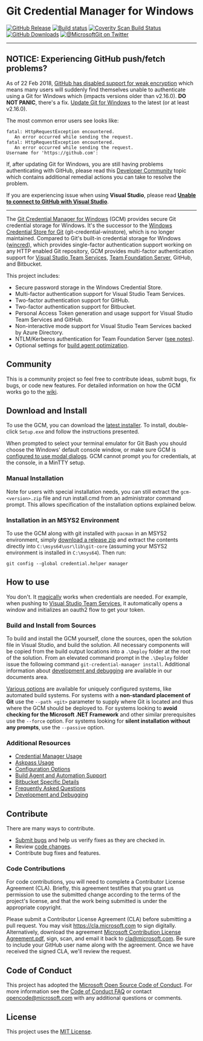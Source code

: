 # Git Credential Manager for Windows 
[![GitHub Release](https://img.shields.io/github/release/microsoft/git-credential-manager-for-windows.svg?style=flat-square)](https://github.com/Microsoft/Git-Credential-Manager-for-Windows/releases)
[![Build status](https://img.shields.io/appveyor/ci/whoisj/git-credential-manager-for-windows.svg?style=flat-square)](https://ci.appveyor.com/project/whoisj/git-credential-manager-for-windows/branch/master)
[![Coverity Scan Build Status](https://img.shields.io/coverity/scan/11371.svg?style=flat-square)](https://scan.coverity.com/projects/git-credential-manager-for-windows)
[![GitHub Downloads](https://img.shields.io/github/downloads/Microsoft/Git-Credential-Manager-for-Windows/total.svg?style=flat-square)](https://github.com/Microsoft/Git-Credential-Manager-for-Windows/releases)
[![@MicrosoftGit on Twitter](https://img.shields.io/twitter/follow/microsoftgit.svg?style=social&label=Follow%20%40microsoftgit)](https://twitter.com/microsoftgit)

* * *

## NOTICE: Experiencing GitHub push/fetch problems?

As of 22 Feb 2018, [GitHub has disabled support for weak encryption](https://githubengineering.com/crypto-deprecation-notice/) which means many users will suddenly find themselves unable to authenticate using a Git for Windows which (impacts versions older than v2.16.0). **DO NOT PANIC**, there's a fix. [Update Git for Windows](https://github.com/git-for-windows/git/releases) to the latest (or at least v2.16.0).

The most common error users see looks like:

```text
fatal: HttpRequestException encountered.
   An error occurred while sending the request.
fatal: HttpRequestException encountered.
   An error occurred while sending the request.
Username for 'https://github.com':
```

If, after updating Git for Windows, you are still having problems authenticating with GitHub, please read this [Developer Community](https://developercommunity.visualstudio.com/content/problem/201457/unable-to-connect-to-github-due-to-tls-12-only-cha.html) topic which contains additional remedial actions you can take to resolve the problem.

If you are experiencing issue when using **Visual Studio**, please read **[Unable to connect to GitHub with Visual Studio](https://developercommunity.visualstudio.com/content/problem/201457/unable-to-connect-to-github-due-to-tls-12-only-cha.html)**.

* * *

The [Git Credential Manager for Windows](https://github.com/Microsoft/Git-Credential-Manager-for-Windows) (GCM) provides secure Git credential storage for Windows. It's the successor to the [Windows Credential Store for Git](https://gitcredentialstore.codeplex.com/) (git-credential-winstore), which is no longer maintained. Compared to Git's built-in credential storage for Windows ([wincred](https://git-scm.com/book/en/v2/Git-Tools-Credential-Storage)), which provides single-factor authentication support working on any HTTP enabled Git repository, GCM provides multi-factor authentication support for [Visual Studio Team Services](https://www.visualstudio.com/), [Team Foundation Server](Docs/Faq.md#q-i-thought-microsoft-was-maintaining-this-why-does-the-gcm-not-work-as-expected-with-tfs), GitHub, and Bitbucket.

This project includes:

* Secure password storage in the Windows Credential Store.
* Multi-factor authentication support for Visual Studio Team Services.
* Two-factor authentication support for GitHub.
* Two-factor authentication support for Bitbucket.
* Personal Access Token generation and usage support for Visual Studio Team Services and GitHub.
* Non-interactive mode support for Visual Studio Team Services backed by Azure Directory.
* NTLM/Kerberos authentication for Team Foundation Server ([see notes](Docs/Faq.md#q-i-thought-microsoft-was-maintaining-this-why-does-the-gcm-not-work-as-expected-with-tfs)).
* Optional settings for [build agent optimization](Docs/Automation.md).

## Community

This is a community project so feel free to contribute ideas, submit bugs, fix bugs, or code new features. For detailed information on how the GCM works go to the [wiki](https://github.com/Microsoft/Git-Credential-Manager-for-Windows/wiki/How-the-Git-Credential-Managers-works).

## Download and Install

To use the GCM, you can download the [latest installer](https://github.com/Microsoft/Git-Credential-Manager-for-Windows/releases/latest). To install, double-click `Setup.exe` and follow the instructions presented.

When prompted to select your terminal emulator for Git Bash you should choose the Windows' default console window, or make sure GCM is [configured to use modal dialogs](Docs/Configuration.md#modalprompt). GCM cannot prompt you for credentials, at the console, in a MinTTY setup.

### Manual Installation

Note for users with special installation needs, you can still extract the `gcm-<version>.zip` file and run install.cmd from an administrator command prompt. This allows specification of the installation options explained below.

### Installation in an MSYS2 Environment

To use the GCM along with git installed with `pacman` in an MSYS2 environment, simply [download a release zip](https://github.com/Microsoft/Git-Credential-Manager-for-Windows/releases) and extract the contents directly into `C:\msys64\usr\lib\git-core` (assuming your MSYS2 environment is installed in `C:\msys64`). Then run:

```shell
git config --global credential.helper manager
```

## How to use

You don't. It [magically](https://github.com/Microsoft/Git-Credential-Manager-for-Windows/issues/31) works when credentials are needed. For example, when pushing to [Visual Studio Team Services](https://www.visualstudio.com), it automatically opens a window and initializes an oauth2 flow to get your token.

### Build and Install from Sources

To build and install the GCM yourself, clone the sources, open the solution file in Visual Studio, and build the solution. All necessary components will be copied from the build output locations into a `.\Deploy` folder at the root of the solution. From an elevated command prompt in the `.\Deploy` folder issue the following command `git-credential-manager install`. Additional information about [development and debugging](Docs/Development.md) are available in our documents area.

[Various options](Docs/Configuration.md) are available for uniquely configured systems, like automated build systems. For systems with a **non-standard placement of Git** use the `--path <git>` parameter to supply where Git is located and thus where the GCM should be deployed to. For systems looking to **avoid checking for the Microsoft .NET Framework** and other similar prerequisites use the `--force` option. For systems looking for **silent installation without any prompts**, use the `--passive` option.

### Additional Resources

* [Credential Manager Usage](Docs/CredentialManager.md)
* [Askpass Usage](Docs/Askpass.md)
* [Configuration Options](Docs/Configuration.md)
* [Build Agent and Automation Support](Docs/Automation.md)
* [Bitbucket Specific Details](Docs/Bitbucket.md)
* [Frequently Asked Questions](Docs/Faq.md)
* [Development and Debugging](Docs/Development.md)

## Contribute

There are many ways to contribute.

* [Submit bugs](https://github.com/Microsoft/Git-Credential-Manager-for-Windows/issues) and help us verify fixes as they are checked in.
* Review [code changes](https://github.com/Microsoft/Git-Credential-Manager-for-Windows/pulls).
* Contribute bug fixes and features.

### Code Contributions

For code contributions, you will need to complete a Contributor License Agreement (CLA). Briefly, this agreement testifies that you grant us permission to use the submitted change according to the terms of the project's license, and that the work being submitted is under the appropriate copyright.

Please submit a Contributor License Agreement (CLA) before submitting a pull request. You may visit <https://cla.microsoft.com> to sign digitally. Alternatively, download the agreement [Microsoft Contribution License Agreement.pdf](https://cla.microsoft.com/cladoc/microsoft-contribution-license-agreement.pdf), sign, scan, and email it back to <cla@microsoft.com>. Be sure to include your GitHub user name along with the agreement. Once we have received the signed CLA, we'll review the request.

## Code of Conduct

This project has adopted the [Microsoft Open Source Code of Conduct](https://opensource.microsoft.com/codeofconduct/). For more information see the [Code of Conduct FAQ](https://opensource.microsoft.com/codeofconduct/faq/) or contact <opencode@microsoft.com> with any additional questions or comments.

## License

This project uses the [MIT License](LICENSE.txt).

